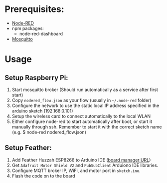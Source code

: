 # Prerequisites:
- [Node-RED](https://nodered.org/docs/getting-started/installation)
- npm packages:
  - node-red-dashboard
- [Mosquitto](https://mosquitto.org/download/)


# Usage
## Setup Raspberry Pi:
1. Start mosquitto broker (Should run automatically as a service after first start)
2. Copy `nodered_flow.json` as your flow (usually in `~/.node-red` folder)
3. Configure the network to use the static local IP address specified in the arduino sketch (192.168.0.101)
4. Setup the wireless card to connect automatically to the local WLAN
5. Either configure node-red to start automatically after boot, or start it manually through ssh. Remember to start it with the correct sketch name (e.g. $ node-red nodered_flow.json)

## Setup Feather:
1. Add Feather Huzzah ESP8266 to Arduino IDE ([board manager URL](http://arduino.esp8266.com/stable/package_esp8266com_index.json))
2. Get `Adafruit Motor Shield V2` and `PubSubClient` Arduiono IDE libraries.
3. Configure MQTT broker IP, WiFi, and motor port in `sketch.ino`.
4. Flash the code on to the board



